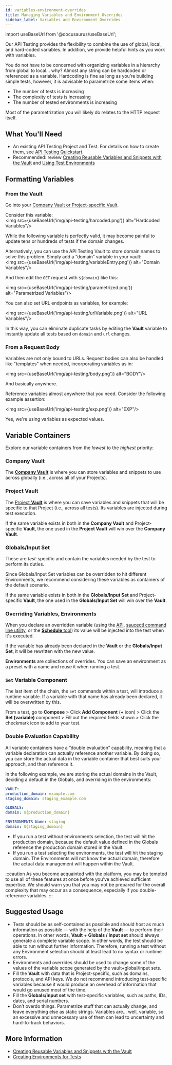 ```yaml
---
id: variables-environment-overrides
title: Managing Variables and Environment Overrides
sidebar_label: Variables and Environment Overrides
---
```


import useBaseUrl from '@docusaurus/useBaseUrl';

Our API Testing provides the flexibility to combine the use of global, local, and hard-coded variables. In addition, we provide helpful hints as you work with variables.

You do not have to be concerned with organizing variables in a hierarchy from global to local... why? Almost any string can be hardcoded or referenced as a variable. Hardcoding is fine as long as you’re building simple tests, however, it is advisable to parametrize some items when:

- The number of tests is increasing
- The complexity of tests is increasing
- The number of tested environments is increasing

Most of the parametrization you will likely do relates to the HTTP request itself.

## What You'll Need

- An existing API Testing Project and Test. For details on how to create them, see [API Testing Quickstart](/api-testing/quickstart/).
- Recommended: review [Creating Reusable Variables and Snippets with the Vault](/api-testing/vault/) and [Using Test Environments](/api-testing/environments/)

## Formatting Variables

### From the Vault

Go into your [Company Vault or Project-specific Vault](/api-testing/vault).

Consider this variable:<br/><img src={useBaseUrl('img/api-testing/harcoded.png')} alt="Hardcoded Variables"/>

While the following variable is perfectly valid, it may become painful to update tens or hundreds of tests if the domain changes.

Alternatively, you can use the API Testing Vault to store domain names to solve this problem. Simply add a “domain” variable in your vault:<br/><img src={useBaseUrl('img/api-testing/variableEntry.png')} alt="Domain Variables"/>

And then edit the `GET` request with `${domain}` like this:

<img src={useBaseUrl('img/api-testing/parametrized.png')} alt="Parametrized Variables"/>

You can also set URL endpoints as variables, for example:

<img src={useBaseUrl('img/api-testing/urlVariable.png')} alt="URL Variables"/>

In this way, you can eliminate duplicate tasks by editing the **Vault** variable to instantly update all tests based on `domain` and `url` changes.

### From a Request Body

Variables are not only bound to URLs. Request bodies can also be handled like "templates" when needed, incorporating variables as in:

<img src={useBaseUrl('img/api-testing/body.png')} alt="BODY"/>

And basically anywhere.

Reference variables almost anywhere that you need. Consider the following example assertion:

<img src={useBaseUrl('img/api-testing/exp.png')} alt="EXP"/>

Yes, we're using variables as expected values.

## Variable Containers

Explore our variable containers from the _lowest_ to the _highest_ priority:

### Company Vault

The [**Company Vault**](/api-testing/vault/#company-vault) is where you can store variables and snippets to use across globally (i.e., across all of your Projects).

### Project Vault

The [Project **Vault**](/api-testing/vault/#project-vault) is where you can save variables and snippets that will be specific to that Project (i.e., across all tests). Its variables are injected during test execution.

If the same variable exists in both in the **Company Vault** and Project-specific **Vault**, the one used in the **Project Vault** will win over the **Company Vault**.

### Globals/Input Set

These are _test_-specific and contain the variables needed by the test to perform its duties.

Since Globals/Input Set variables can be overridden to hit different Environments, we recommend considering these variables as containers of the default scenario.

If the same variable exists in both in the **Globals/Input Set** and Project-specific **Vault**, the one used in the **Globals/Input Set** will win over the **Vault**.

### Overriding Variables, Environments

When you declare an overridden variable (using the [API](/dev/api/api-testing/), [saucectl command line utility](/api-testing/integrations/yaml/#env), or the [**Schedule** tool](/api-testing/schedule-test)) its value will be injected into the test when it's executed.

If the variable has already been declared in the **Vault** or the **Globals/Input Set**, it will be rewritten with the new value.

**Environments** are collections of overrides. You can save an environment as a preset with a name and reuse it when running a test.

### `Set` Variable Component

The last item of the chain, the `Set` commands within a test, will introduce a runtime variable. If a variable with that name has already been declared, it will be overwritten by this.

From a test, go to **Compose** > Click **Add Component** (**+** icon) > Click the **Set (variable)** component > Fill out the required fields shown > Click the checkmark icon to add to your test.

### Double Evaluation Capability

All variable containers have a “double evaluation” capability, meaning that a variable declaration can actually reference another variable. By doing so, you can store the actual data in the variable container that best suits your approach, and then reference it.

In the following example, we are storing the actual domains in the Vault, deciding a default in the Globals, and overriding in the environments:

```yaml
VAULT:
production_domain: example.com
staging_domain: staging_example.com

GLOBALS:
domain: ${production_domain}

ENVIRONMENTS Name: staging
domain: ${staging_domain}
```

- If you run a test without environments selection, the test will hit the production domain, because the default value defined in the Globals reference the production domain stored in the Vault.
- If you run a test selecting the environments, the test will hit the staging domain. The Environments will not know the actual domain, therefore the actual data management will happen within the Vault.

:::caution
As you become acquainted with the platform, you may be tempted to use all of these features at once before you’ve achieved sufficient expertise. We should warn you that you may not be prepared for the overall complexity that may occur as a consequence, especially if you double-reference variables.
:::

## Suggested Usage

- Tests should be as self-contained as possible and should host as much information as possible &#8212; with the help of the **Vault** &#8212; to perform their operations. In other words, **Vault** + **Globals / Input set** should always generate a complete variable scope. In other words, the test should be able to run without further information. Therefore, running a test without any Environment selection should at least lead to no syntax or runtime errors.
- Environments and overrides should be used to change some of the values of the variable scope generated by the vault+global/input sets.
- Fill the **Vault** with data that is Project-specific, such as domains, protocols, and API keys. We do not recommend introducing test-specific variables because it would produce an overhead of information that would go unused most of the time.
- Fill the **Globals/input set** with test-specific variables, such as paths, IDs, dates, and serial numbers.
- Don’t overdo things. Parametrize stuff that can actually change, and leave everything else as static strings. Variables are… well, variable, so an excessive and unnecessary use of them can lead to uncertainty and hard-to-track behaviors.

## More Information

- [Creating Reusable Variables and Snippets with the Vault](/api-testing/vault)
- [Creating Environments for Tests](/api-testing/environments/)
